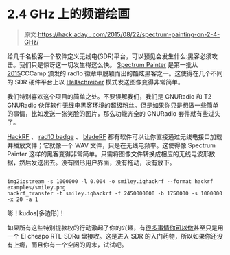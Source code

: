 # 2.4 GHz 上的频谱绘画

> 原文:[https://hack aday . com/2015/08/22/spectrum-painting-on-2-4-GHz/](https://hackaday.com/2015/08/22/spectrum-painting-on-2-4-ghz/)

给几千名极客一个软件定义无线电(SDR)平台，可以预见会发生什么:黑客必须攻击。我们只是惊讶这一切发生得这么快。 [Spectrum Painter](https://github.com/polygon/spectrum_painter) 是第一批从[2015](http://hackaday.com/tag/cccamp/)CCCamp 颁发的 rad1o 徽章中脱颖而出的酷炫黑客之一。这使得在几个不同的 SDR 硬件平台上以 [Hellschreiber](https://en.wikipedia.org/wiki/Hellschreiber) 模式发送图像变得非常简单。

我们特别喜欢这个项目的简单之处。不要误解我们，我们是 GNURadio 和 T2 GNURadio 伙伴软件无线电黑客环境的超级粉丝。但是如果你只是想做一些简单的事情，比如发送一张笑脸的图片，那么功能齐全的 GNURadio 套件就有些过头了。

[HackRF](http://greatscottgadgets.com/hackrf/) 、 [rad10 badge](http://hackaday.com/2015/07/12/cccamp-2015-rad1o-badge/) 、 [bladeRF](http://hackaday.com/2013/02/02/bladerf-your-next-software-defined-radio/) 都有软件可以让你直接通过无线电接口加载并播放文件；它就像一个 WAV 文件，只是在无线电频率。这使得像 Spectrum Painter 这样的黑客变得非常简单。只需将图像文件转换成相应的无线电波形数据，然后发送出去。没有图形用户界面，没有拖动，没有放下。

```

img2iqstream -s 1000000 -l 0.004 -o smiley.iqhackrf --format hackrf examples/smiley.png
hackrf_transfer -t smiley.iqhackrf -f 2450000000 -b 1750000 -s 1000000 -x 20 -a 1

```

嘭！kudos[多边形]！

如果所有这些特别提款权的行动激起了你的兴趣，有[很多事情你可以做](http://hackaday.com/?s=rtl-sdr)甚至只是用一个 El cheapo RTL-SDRu 盘接收。这是进入 SDR 的入门药物，所以如果你还没有上瘾，而且你有一个空闲的周末，试试吧。